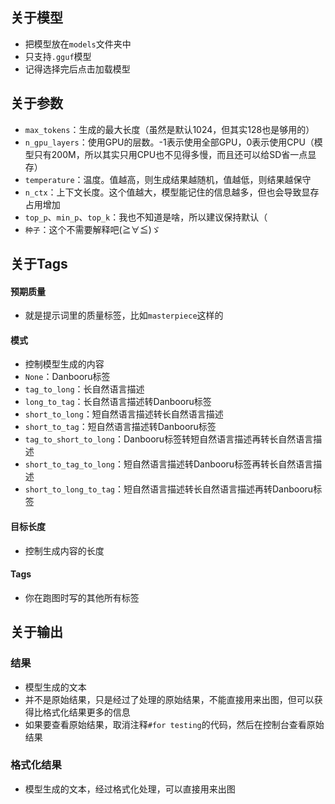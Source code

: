 ## 关于模型
- 把模型放在`models`文件夹中
- 只支持`.gguf`模型
- 记得选择完后点击加载模型
## 关于参数
- `max_tokens`：生成的最大长度（虽然是默认1024，但其实128也是够用的）
- `n_gpu_layers`：使用GPU的层数。-1表示使用全部GPU，0表示使用CPU（模型只有200M，所以其实只用CPU也不见得多慢，而且还可以给SD省一点显存）
- `temperature`：温度。值越高，则生成结果越随机，值越低，则结果越保守
- `n_ctx`：上下文长度。这个值越大，模型能记住的信息越多，但也会导致显存占用增加
- `top_p`、`min_p`、`top_k`：我也不知道是啥，所以建议保持默认（
- `种子`：这个不需要解释吧(≧∀≦)ゞ
## 关于Tags
#### 预期质量
- 就是提示词里的质量标签，比如`masterpiece`这样的
#### 模式
- 控制模型生成的内容
- `None`：Danbooru标签 
- `tag_to_long`：长自然语言描述 
- `long_to_tag`：长自然语言描述转Danbooru标签 
- `short_to_long`：短自然语言描述转长自然语言描述 
- `short_to_tag`：短自然语言描述转Danbooru标签 
- `tag_to_short_to_long`：Danbooru标签转短自然语言描述再转长自然语言描述 
- `short_to_tag_to_long`：短自然语言描述转Danbooru标签再转长自然语言描述 
- `short_to_long_to_tag`：短自然语言描述转长自然语言描述再转Danbooru标签 
#### 目标长度
- 控制生成内容的长度
#### Tags
- 你在跑图时写的其他所有标签
## 关于输出
### 结果
- 模型生成的文本
- 并不是原始结果，只是经过了处理的原始结果，不能直接用来出图，但可以获得比格式化结果更多的信息
- 如果要查看原始结果，取消注释`#for testing`的代码，然后在控制台查看原始结果
### 格式化结果
- 模型生成的文本，经过格式化处理，可以直接用来出图